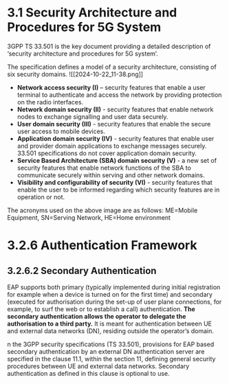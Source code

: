 # 3.1 Security Architecture and Procedures for 5G System
3GPP TS 33.501 is the key document providing a detailed description of ‘security architecture and procedures for 5G system’.

The specification defines a model of a security architecture, consisting of six security domains.
![[2024-10-22_11-38.png]]
- **Network access security (I)** – security features that enable a user terminal to authenticate and access the network by providing protection on the radio interfaces.
- **Network domain security (II)** - security features that enable network nodes to exchange signalling and user data securely.
- **User domain security (III)** - security features that enable the secure user access to mobile devices.
- **Application domain security (IV)** - security features that enable user and provider domain applications to exchange messages securely. 33.501 specifications do not cover application domain security.
- **Service Based Architecture (SBA) domain security (V)** - a new set of security features that enable network functions of the SBA to communicate securely within serving and other network domains.
- **Visibility and configurability of security (VI)** - security features that enable the user to be informed regarding which security features are in operation or not.

The acronyms used on the above image are as follows: ME=Mobile Equipment, SN=Serving Network, HE=Home environment
# 3.2.6 Authentication Framework
## 3.2.6.2 Secondary Authentication
EAP supports both primary (typically implemented during initial registration for example when a device is turned on for the first time) and secondary (executed for authorisation during the set-up of user plane connections, for example, to surf the web or to establish a call) authentication. **The secondary authentication allows the operator to delegate the authorisation to a third party.** It is meant for authentication between UE and external data networks (DN), residing outside the operator’s domain.

n the 3GPP security specifications (TS 33.501), provisions for EAP based secondary authentication by an external DN authentication server are specified in the clause 11.1, within the section 11, defining general security procedures between UE and external data networks. Secondary authentication as defined in this clause is optional to use.

